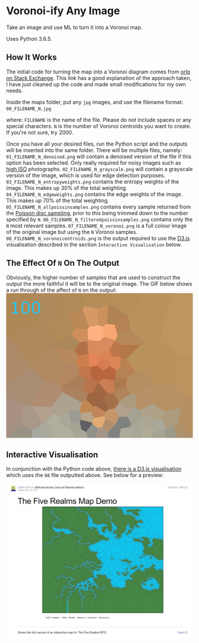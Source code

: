 # Voronoi-ify Any Image 
Take an image and use ML to turn it into a Voronoi map.

Uses Python 3.6.5.

## How It Works
The initial code for turning the map into a Voronoi diagram comes from [orlp on Stack Exchange](https://codegolf.stackexchange.com/a/50345). This link has a good explanation of the approach taken, I have just cleaned up the code and made small modifications for my own needs.

Inside the maps folder, put any `jpg` images, and use the filename format:
	`00_FILENAME_N.jpg`

where:
	`FILENAME` is the name of the file. Please do not include spaces or any special characters.
	`N` is the number of Voronoi centroids you want to create. If you're not sure, try 2000.
	
Once you have all your desired files, run the Python script and the outputs will be inserted into the same folder. There will be multiple files, namely:
	`01_FILENAME_N_denoised.png` will contain a denoised version of the file if this option has been selected. Only really required for noisy images such as [high ISO](https://photographylife.com/what-is-iso-in-photography) photographs.
	`02_FILENAME_N_grayscale.png` will contain a grayscale version of the image, which is used for edge detection purposes.
	`03_FILENAME_N_entropyweights.png` contains the entropy weights of the image. This makes up 30% of the total weighting.
	`04_FILENAME_N_edgeweights.png` contains the edge weights of the image. This makes up 70% of the total weighting.
	`05_FILENAME_N_allpoissinsamples.png` contains every sample returned from the [Poisson disc sampling](https://www.jasondavies.com/poisson-disc/), prior to this being trimmed down to the number specified by `N`.
	`06_FILENAME_N_filteredpoissinsamples.png` contains only the `N` most relevant samples.
	`07_FILENAME_N_voronoi.png` is a full colour image of the original image but using the `N` Voronoi samples.
	`08_FILENAME_N_voronoicentroids.png` is the output required to use the [D3.js](https://d3js.org/) visualisation described in the section `Interactive Visualisation` below.

## The Effect Of `N` On The Output	
Obviously, the higher number of samples that are used to construct the output the more faithful it will be to the original image. The GIF below shows a run through of the affect of `N` on the output:
![Changing N](https://github.com/Cuahchic/map-voronoi/blob/master/img/effect_of_N.gif)


## Interactive Visualisation
In conjunction with the Python code above, [there is a D3.js visualisation](https://bl.ocks.org/Cuahchic/db05dda3b9abc246ca478eb48ce08e6c) which uses the `08` file outputted above. See below for a preview:

![D3 Preview](https://github.com/Cuahchic/map-voronoi/blob/master/img/d3blocks_preview.PNG)
